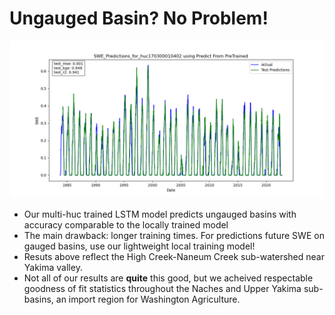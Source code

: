 # Ungauged Basin?  No Problem! 

![High Creek-Naneum Creek](https://github.com/DSHydro/SnowML/blob/main/docs/model_results/SWE_Predictions_for_huc170300010402%20using%20Predict%20From%20PreTrained.png)

- Our multi-huc trained LSTM model predicts ungauged basins with accuracy comparable to the locally trained model
- The main drawback: longer training times. For predictions future SWE on gauged basins, use our lightweight local training model! 
- Resuts above reflect the High Creek-Naneum Creek sub-watershed near Yakima valley.
- Not all of our results are **quite** this good, but we acheived respectable goodness of fit statistics throughout the Naches and Upper Yakima sub-basins, an import region for Washington Agriculture.
